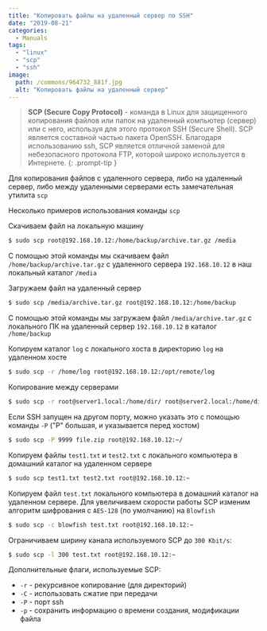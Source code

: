 ```yaml
---
title: "Копировать файлы на удаленный сервер по SSH"
date: "2019-08-21"
categories: 
  - Manuals
tags: 
  - "linux"
  - "scp"
  - "ssh"
image:
  path: /commons/964732_881f.jpg
  alt: "Копировать файлы на удаленный сервер"
---
```


> **SCP (Secure Copy Protocol)** - команда в Linux для защищенного копирования файлов или папок на удаленный компьютер (сервер) или с него, используя для этого протокол SSH (Secure Shell). SCP является составной частью пакета OpenSSH. Благодаря использованию ssh, SCP является отличной заменой для небезопасного протокола FTP, которой широко используется в Интернете.
{: .prompt-tip }

Для копирования файлов с удаленного сервера, либо на удаленный сервер, либо между удаленными серверами есть замечательная утилита `scp`

Несколько примеров использования команды `scp`

Скачиваем файл на локальную машину

```sh
$ sudo scp root@192.168.10.12:/home/backup/archive.tar.gz /media
```

С помощью этой команды мы скачиваем файл `/home/backup/archive.tar.gz` с удаленного сервера `192.168.10.12` в наш локальный каталог `/media`

Загружаем файл на удаленный сервер

```sh
$ sudo scp /media/archive.tar.gz root@192.168.10.12:/home/backup
```

С помощью этой команды мы загружаем файл `/media/archive.tar.gz` с локального ПК на удаленный сервер `192.168.10.12` в каталог `/home/backup`

Копируем каталог `log` с локального хоста в директорию `log` на удаленном хосте

```sh
$ sudo scp -r /home/log root@192.168.10.12:/opt/remote/log
```

Копирование между серверами

```sh
$ sudo scp -r root@server1.local:/home/dir/ root@server2.local:/home/dir/
```

Если SSH запущен на другом порту, можно указать это с помощью команды `-P` ("P" большая, и указывается перед хостом)

```sh
$ sudo scp -P 9999 file.zip root@192.168.10.12:~/
```

Копируем файлы `test1.txt` и `test2.txt` с локального компьютера в домашний каталог на удаленном сервере

```sh
$ sudo scp test1.txt test2.txt root@192.168.10.12:~
```

Копируем файл `test.txt` локального компьютера в домашний каталог на удаленном сервере. Для увеличиваем скорости работы SCP изменим алгоритм шифрования с `AES-128` (по умолчанию) на `Blowfish`

```sh
$ sudo scp -c blowfish test.txt root@192.168.10.12:~
```

Ограничиваем ширину канала используемого SCP до `300 Kbit/s`:

```sh
$ sudo scp -l 300 test.txt root@192.168.10.12:~
```

Дополнительные флаги, используемые SCP:

- `-r` - рекурсивное копирование (для директорий)
- `-C` - использовать сжатие при передачи
- `-P` - порт ssh
- `-p` - сохранить информацию о времени создания, модификации файла
